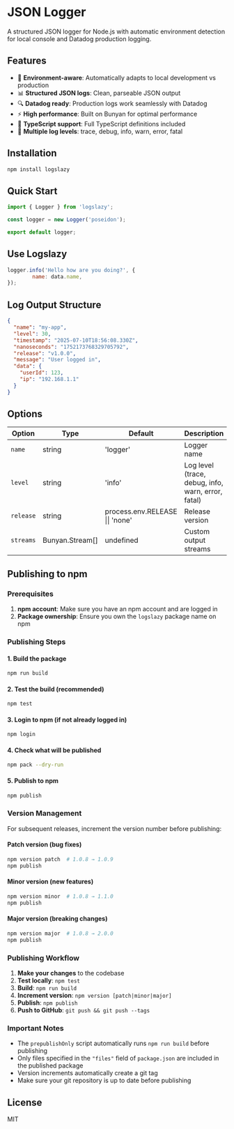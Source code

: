 # JSON Logger

A structured JSON logger for Node.js with automatic environment detection for local console and Datadog production logging.

## Features

- 🚀 **Environment-aware**: Automatically adapts to local development vs production
- 📊 **Structured JSON logs**: Clean, parseable JSON output
- 🔍 **Datadog ready**: Production logs work seamlessly with Datadog
- ⚡ **High performance**: Built on Bunyan for optimal performance
- 🎯 **TypeScript support**: Full TypeScript definitions included
- 📝 **Multiple log levels**: trace, debug, info, warn, error, fatal

## Installation

```bash
npm install logslazy
```

## Quick Start

```javascript
import { Logger } from 'logslazy';

const logger = new Logger('poseidon');

export default logger;
```

## Use Logslazy
```javascript
logger.info('Hello how are you doing?', {
        name: data.name,
});
```

## Log Output Structure

```json
{
  "name": "my-app",
  "level": 30,
  "timestamp": "2025-07-10T18:56:08.330Z",
  "nanoseconds": "1752173768329705792",
  "release": "v1.0.0",
  "message": "User logged in",
  "data": {
    "userId": 123,
    "ip": "192.168.1.1"
  }
}
```

## Options

| Option | Type | Default | Description |
|--------|------|---------|-------------|
| `name` | string | 'logger' | Logger name |
| `level` | string | 'info' | Log level (trace, debug, info, warn, error, fatal) |
| `release` | string | process.env.RELEASE \|\| 'none' | Release version |
| `streams` | Bunyan.Stream[] | undefined | Custom output streams |

## Publishing to npm

### Prerequisites

1. **npm account**: Make sure you have an npm account and are logged in
2. **Package ownership**: Ensure you own the `logslazy` package name on npm

### Publishing Steps

#### 1. Build the package
```bash
npm run build
```

#### 2. Test the build (recommended)
```bash
npm test
```

#### 3. Login to npm (if not already logged in)
```bash
npm login
```

#### 4. Check what will be published
```bash
npm pack --dry-run
```

#### 5. Publish to npm
```bash
npm publish
```

### Version Management

For subsequent releases, increment the version number before publishing:

#### Patch version (bug fixes)
```bash
npm version patch  # 1.0.8 → 1.0.9
npm publish
```

#### Minor version (new features)
```bash
npm version minor  # 1.0.8 → 1.1.0
npm publish
```

#### Major version (breaking changes)
```bash
npm version major  # 1.0.8 → 2.0.0
npm publish
```

### Publishing Workflow

1. **Make your changes** to the codebase
2. **Test locally**: `npm test`
3. **Build**: `npm run build`
4. **Increment version**: `npm version [patch|minor|major]`
5. **Publish**: `npm publish`
6. **Push to GitHub**: `git push && git push --tags`

### Important Notes

- The `prepublishOnly` script automatically runs `npm run build` before publishing
- Only files specified in the `"files"` field of `package.json` are included in the published package
- Version increments automatically create a git tag
- Make sure your git repository is up to date before publishing

## License

MIT 